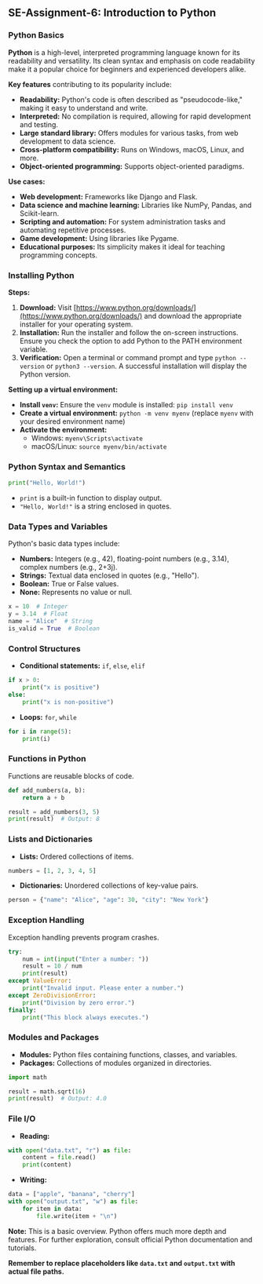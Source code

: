 ## SE-Assignment-6: Introduction to Python

### Python Basics
**Python** is a high-level, interpreted programming language known for its readability and versatility. Its clean syntax and emphasis on code readability make it a popular choice for beginners and experienced developers alike.

**Key features** contributing to its popularity include:

* **Readability:** Python's code is often described as "pseudocode-like," making it easy to understand and write.
* **Interpreted:** No compilation is required, allowing for rapid development and testing.
* **Large standard library:** Offers modules for various tasks, from web development to data science.
* **Cross-platform compatibility:** Runs on Windows, macOS, Linux, and more.
* **Object-oriented programming:** Supports object-oriented paradigms.

**Use cases:**

* **Web development:** Frameworks like Django and Flask.
* **Data science and machine learning:** Libraries like NumPy, Pandas, and Scikit-learn.
* **Scripting and automation:** For system administration tasks and automating repetitive processes.
* **Game development:** Using libraries like Pygame.
* **Educational purposes:** Its simplicity makes it ideal for teaching programming concepts.

### Installing Python
**Steps:**

1. **Download:** Visit [https://www.python.org/downloads/](https://www.python.org/downloads/) and download the appropriate installer for your operating system.
2. **Installation:** Run the installer and follow the on-screen instructions. Ensure you check the option to add Python to the PATH environment variable.
3. **Verification:** Open a terminal or command prompt and type `python --version` or `python3 --version`. A successful installation will display the Python version.

**Setting up a virtual environment:**

* **Install `venv`:** Ensure the `venv` module is installed: `pip install venv`
* **Create a virtual environment:** `python -m venv myenv` (replace `myenv` with your desired environment name)
* **Activate the environment:**
  * Windows: `myenv\Scripts\activate`
  * macOS/Linux: `source myenv/bin/activate`

### Python Syntax and Semantics
```python
print("Hello, World!")
```
* `print` is a built-in function to display output.
* `"Hello, World!"` is a string enclosed in quotes.

### Data Types and Variables
Python's basic data types include:

* **Numbers:** Integers (e.g., 42), floating-point numbers (e.g., 3.14), complex numbers (e.g., 2+3j).
* **Strings:** Textual data enclosed in quotes (e.g., "Hello").
* **Boolean:** True or False values.
* **None:** Represents no value or null.

```python
x = 10  # Integer
y = 3.14  # Float
name = "Alice"  # String
is_valid = True  # Boolean
```

### Control Structures
* **Conditional statements:** `if`, `else`, `elif`
```python
if x > 0:
    print("x is positive")
else:
    print("x is non-positive")
```
* **Loops:** `for`, `while`
```python
for i in range(5):
    print(i)
```

### Functions in Python
Functions are reusable blocks of code.
```python
def add_numbers(a, b):
    return a + b

result = add_numbers(3, 5)
print(result)  # Output: 8
```

### Lists and Dictionaries
* **Lists:** Ordered collections of items.
```python
numbers = [1, 2, 3, 4, 5]
```
* **Dictionaries:** Unordered collections of key-value pairs.
```python
person = {"name": "Alice", "age": 30, "city": "New York"}
```

### Exception Handling
Exception handling prevents program crashes.
```python
try:
    num = int(input("Enter a number: "))
    result = 10 / num
    print(result)
except ValueError:
    print("Invalid input. Please enter a number.")
except ZeroDivisionError:
    print("Division by zero error.")
finally:
    print("This block always executes.")
```

### Modules and Packages
* **Modules:** Python files containing functions, classes, and variables.
* **Packages:** Collections of modules organized in directories.
```python
import math

result = math.sqrt(16)
print(result)  # Output: 4.0
```

### File I/O
* **Reading:**
```python
with open("data.txt", "r") as file:
    content = file.read()
    print(content)
```
* **Writing:**
```python
data = ["apple", "banana", "cherry"]
with open("output.txt", "w") as file:
    for item in data:
        file.write(item + "\n")
```

**Note:** This is a basic overview. Python offers much more depth and features. For further exploration, consult official Python documentation and tutorials.
 
**Remember to replace placeholders like `data.txt` and `output.txt` with actual file paths.**
